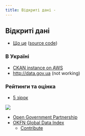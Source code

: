 ```yaml
---
title: Відкриті дані - 
---
```


## Відкриті дані

* [Що це](http://opendefinition.org/od/) ([source code](https://github.com/okfn/opendefinition/tree/gh-pages/od))

### В Україні

* [CKAN instance on AWS](http://54.149.241.81/uk_UA/dataset)
* http://data.gov.ua (not working)

### Рейтинги та оцінка

* [5 зірок](http://5stardata.info/)

![](http://5stardata.info/5star-steps.png)

* [Open Government Partnership](http://www.opengovpartnership.org/how-it-works/action-plans)
* [OKFN Global Data Index](http://index.okfn.org/)
  * [Contribute](http://global.census.okfn.org/)
